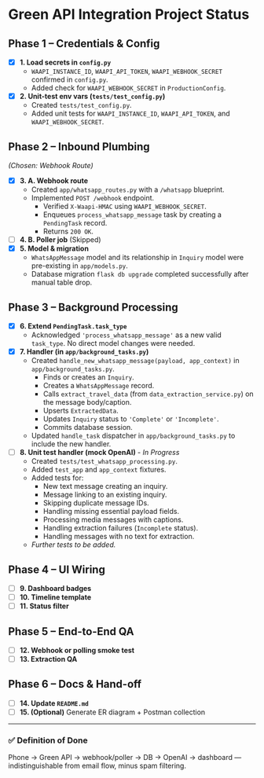 # Green API Integration Project Status

## Phase 1 – Credentials & Config
- [x] **1. Load secrets in `config.py`**
  - `WAAPI_INSTANCE_ID`, `WAAPI_API_TOKEN`, `WAAPI_WEBHOOK_SECRET` confirmed in `config.py`.
  - Added check for `WAAPI_WEBHOOK_SECRET` in `ProductionConfig`.
- [x] **2. Unit-test env vars (`tests/test_config.py`)**
  - Created `tests/test_config.py`.
  - Added unit tests for `WAAPI_INSTANCE_ID`, `WAAPI_API_TOKEN`, and `WAAPI_WEBHOOK_SECRET`.

## Phase 2 – Inbound Plumbing
*(Chosen: Webhook Route)*
- [x] **3. A. Webhook route**
  - Created `app/whatsapp_routes.py` with a `/whatsapp` blueprint.
  - Implemented `POST /webhook` endpoint.
    - Verified `X-Waapi-HMAC` using `WAAPI_WEBHOOK_SECRET`.
    - Enqueues `process_whatsapp_message` task by creating a `PendingTask` record.
    - Returns `200 OK`.
- [ ] **4. B. Poller job** (Skipped)
- [x] **5. Model & migration**
  - `WhatsAppMessage` model and its relationship in `Inquiry` model were pre-existing in `app/models.py`.
  - Database migration `flask db upgrade` completed successfully after manual table drop.

## Phase 3 – Background Processing
- [x] **6. Extend `PendingTask.task_type`**
  - Acknowledged `'process_whatsapp_message'` as a new valid `task_type`. No direct model changes were needed.
- [x] **7. Handler (in `app/background_tasks.py`)**
  - Created `handle_new_whatsapp_message(payload, app_context)` in `app/background_tasks.py`.
    - Finds or creates an `Inquiry`.
    - Creates a `WhatsAppMessage` record.
    - Calls `extract_travel_data` (from `data_extraction_service.py`) on the message body/caption.
    - Upserts `ExtractedData`.
    - Updates `Inquiry` status to `'Complete'` or `'Incomplete'`.
    - Commits database session.
  - Updated `handle_task` dispatcher in `app/background_tasks.py` to include the new handler.
- [ ] **8. Unit test handler (mock OpenAI)** - *In Progress*
  - Created `tests/test_whatsapp_processing.py`.
  - Added `test_app` and `app_context` fixtures.
  - Added tests for:
    - New text message creating an inquiry.
    - Message linking to an existing inquiry.
    - Skipping duplicate message IDs.
    - Handling missing essential payload fields.
    - Processing media messages with captions.
    - Handling extraction failures (`Incomplete` status).
    - Handling messages with no text for extraction.
  - *Further tests to be added.*

## Phase 4 – UI Wiring
- [ ] **9. Dashboard badges**
- [ ] **10. Timeline template**
- [ ] **11. Status filter**

## Phase 5 – End-to-End QA
- [ ] **12. Webhook or polling smoke test**
- [ ] **13. Extraction QA**

## Phase 6 – Docs & Hand-off
- [ ] **14. Update `README.md`**
- [ ] **15. (Optional)** Generate ER diagram + Postman collection

---

### ✅ Definition of Done
Phone → Green API → webhook/poller → DB → OpenAI → dashboard — indistinguishable from email flow, minus spam filtering. 